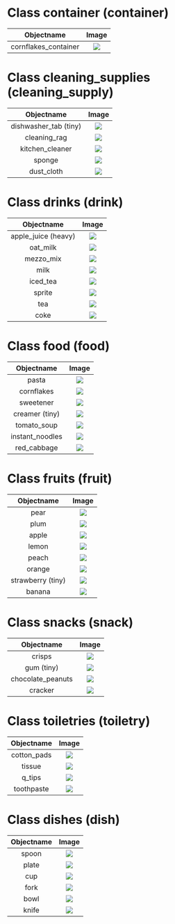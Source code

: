 # Class container (container)

| Objectname               |  Image                   |
:-------------------------:|:-------------------------:
| cornflakes_container  |  ![](known_objects/container/cornflakes_container.jpg) |


# Class cleaning_supplies (cleaning_supply)

| Objectname               |  Image                   |
:-------------------------:|:-------------------------:
| dishwasher_tab (tiny)  |  ![](known_objects/cleaning_supplies/dishwasher_tab.jpg) |
| cleaning_rag  |  ![](known_objects/cleaning_supplies/cleaning_rag.jpg) |
| kitchen_cleaner  |  ![](known_objects/cleaning_supplies/kitchen_cleaner.jpg) |
| sponge  |  ![](known_objects/cleaning_supplies/sponge.jpg) |
| dust_cloth  |  ![](known_objects/cleaning_supplies/dust_cloth.jpg) |


# Class drinks (drink)

| Objectname               |  Image                   |
:-------------------------:|:-------------------------:
| apple_juice (heavy) |  ![](known_objects/drinks/apple_juice.jpg) |
| oat_milk  |  ![](known_objects/drinks/oat_milk.jpg) |
| mezzo_mix  |  ![](known_objects/drinks/mezzo_mix.jpg) |
| milk  |  ![](known_objects/drinks/milk.jpg) |
| iced_tea  |  ![](known_objects/drinks/iced_tea.jpg) |
| sprite  |  ![](known_objects/drinks/sprite.jpg) |
| tea  |  ![](known_objects/drinks/tea.jpg) |
| coke  |  ![](known_objects/drinks/coke.jpg) |


# Class food (food)

| Objectname               |  Image                   |
:-------------------------:|:-------------------------:
| pasta  |  ![](known_objects/food/pasta.jpg) |
| cornflakes  |  ![](known_objects/food/cornflakes.jpg) |
| sweetener  |  ![](known_objects/food/sweetener.jpg) |
| creamer (tiny) |  ![](known_objects/food/creamer.jpg) |
| tomato_soup  |  ![](known_objects/food/tomato_soup.jpg) |
| instant_noodles  |  ![](known_objects/food/instant_noodles.jpg) |
| red_cabbage  |  ![](known_objects/food/red_cabbage.jpg) |


# Class fruits (fruit)

| Objectname               |  Image                   |
:-------------------------:|:-------------------------:
| pear  |  ![](known_objects/fruits/pear.png) |
| plum  |  ![](known_objects/fruits/plum.png) |
| apple  |  ![](known_objects/fruits/apple.jpg) |
| lemon  |  ![](known_objects/fruits/lemon.jpg) |
| peach  |  ![](known_objects/fruits/peach.png) |
| orange  |  ![](known_objects/fruits/orange.jpg) |
| strawberry (tiny)  |  ![](known_objects/fruits/strawberry.png) |
| banana  |  ![](known_objects/fruits/banana.png) |


# Class snacks (snack)

| Objectname               |  Image                   |
:-------------------------:|:-------------------------:
| crisps  |  ![](known_objects/snacks/crisps.jpg) |
| gum  (tiny) |  ![](known_objects/snacks/gum.jpg) |
| chocolate_peanuts  |  ![](known_objects/snacks/chocolate_peanuts.jpg) |
| cracker  |  ![](known_objects/snacks/cracker.jpg) |


# Class toiletries (toiletry)

| Objectname               |  Image                   |
:-------------------------:|:-------------------------:
| cotton_pads  |  ![](known_objects/toiletries/cotton_pads.jpg) |
| tissue  |  ![](known_objects/toiletries/tissue.jpg) |
| q_tips  |  ![](known_objects/toiletries/q_tips.jpg) |
| toothpaste  |  ![](known_objects/toiletries/toothpaste.jpg) |


# Class dishes (dish)

| Objectname               |  Image                   |
:-------------------------:|:-------------------------:
| spoon  |  ![](known_objects/dishes/spoon.png) |
| plate  |  ![](known_objects/dishes/plate.png) |
| cup  |  ![](known_objects/dishes/cup.png) |
| fork  |  ![](known_objects/dishes/fork.png) |
| bowl  |  ![](known_objects/dishes/bowl.png) |
| knife  |  ![](known_objects/dishes/knife.png) |


